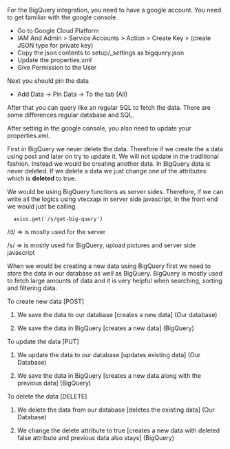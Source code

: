 For the BigQuery integration, you need to have a google account. You need to get familiar with the google console.

* Go to Google Cloud Platform
* IAM And Admin > Service Accounts > Action > Create Key > (create JSON type for private key)
* Copy the json contents to setup/_settings as bigquery.json
* Update the properties.xml
* Give Permission to the User


Next you should pin the data
+ Add Data -> Pin Data -> To the tab (All)

After that you can query like an regular SQL to fetch the data. There are some differences regular database and SQL.

After setting in the google console, you also need to update your properties.xml.

First in BigQuery we never delete the data. Therefore if we create the a data using post and later on try to update it. We will not update in the traditional fashion. Instead we would be creating another data. In BigQuery data is never deleted. If we delete a data we just change one of the attributes which is **deleted** to true.

We would be using BigQuery functions as server sides. Therefore, if we can write all the logics using vtecxapi in server side javascript, in the front end we would just be calling

```
  axios.get('/s/get-big-query')
```

/d/ => is mostly used for the server

/s/ => is mostly used for BigQuery, upload pictures and server side javascript

When we would be creating a new data using BigQuery first we need to store the data in our database as well as BigQuery.
BigQuery is mostly used to fetch large amounts of data and it is very helpful when searching, sorting and filtering data.


To create new data [POST]

1. We save the data to our database [creates a new data] (Our database)

2. We save the data in BigQuery [creates a new data] (BigQuery)


To update the data [PUT]

1. We update the data to our database [updates existing data] (Our Database)

2. We save the data in BigQuery [creates a new data along with the previous data] (BigQuery)


To delete the data [DELETE]

1. We delete the data from our database [deletes the existing data] (Our Database)

2. We change the delete attribute to true [creates a new data with deleted false attribute and previous data also stays] (BigQuery)
